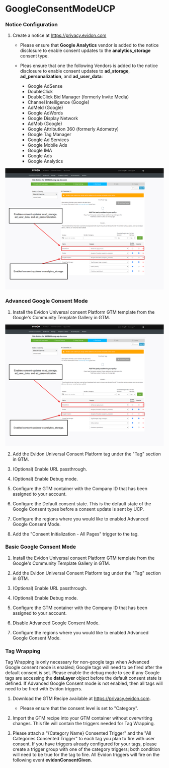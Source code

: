 # GoogleConsentModeUCP

### Notice Configuration

1. Create a notice at https://privacy.evidon.com

   * Please ensure that **Google Analytics** vendor is added to the notice disclosure to enable consent updates to the **analytics_storage** consent type.

   * Pleas ensure that one the following Vendors is added to the notice disclosure to enable consent updates to **ad_storage**, **ad_personalization**, and **ad_user_data**:

        - Google AdSense
        - DoubleClick
        - DoubleClick Bid Manager (formerly Invite Media)
        - Channel Intelligence (Google)
        - AdMeld (Google)
        - Google AdWords
        - Google Display Network
        - AdMob (Google)
        - Google Attribution 360 (formerly Adometry)
        - Google Tag Manager
        - Google Ad Services
        - Google Mobile Ads
        - Google IMA
        - Google Ads
        - Google Analytics

![alt text](https://github.com/justindeng21/GoogleConsentModeUCP/blob/main/NoticeDisclosure.png?raw=true)

### Advanced Google Consent Mode

1. Install the Evidon Universal consent Platform GTM template from the Google's Community Template Gallery in GTM.

![alt text](https://github.com/justindeng21/GoogleConsentModeUCP/blob/main/NoticeDisclosure.png?raw=true)

2. Add the Evidon Universal Consent Platform tag under the "Tag" section in GTM.

3. (Optional) Enable URL passthrough.
   
4. (Optional) Enable Debug mode.

5. Configure the GTM container with the Company ID that has been assigned to your account.

6. Configure the Default consent state. This is the default state of the Google Consent types before a consent update is sent by UCP.

7. Configure the regions where you would like to enabled Advanced Google Consent Mode.

8. Add the "Consent Initialization - All Pages" trigger to the tag.

### Basic Google Consent Mode

1. Install the Evidon Universal consent Platform GTM template from the Google's Community Template Gallery in GTM.

2. Add the Evidon Universal Consent Platform tag under the "Tag" section in GTM.

3. (Optional) Enable URL passthrough.
   
4.  (Optional) Enable Debug mode.

5. Configure the GTM container with the Company ID that has been assigned to your account.

6. Disable Advanced Google Consent Mode.

7. Configure the regions where you would like to enabled Advanced Google Consent Mode.

### Tag Wrapping

Tag Wrapping is only necessary for non-google tags when Advanced Google consent mode is enabled; Google tags will need to be fired after the default consent is set. Please enable the debug mode to see if any Google tags are accessing the **dataLayer** object before the default consent state is defined. If Advanced Google Consent mode is not enabled, then all tags will need to be fired with Evidon triggers.

1. Download the GTM Recipe available at https://privacy.evidon.com.

    * Please ensure that the consent level is set to "Category".

2. Import the GTM recipe into your GTM container without overwriting changes. This file will contain the triggers needed for Tag Wrapping.

3. Please attach a "{Category Name} Consented Trigger" and the "All Categories Consented Trigger" to each tag you plan to fire with user consent. If you have triggers already configured for your tags, please create a trigger group with one of the category triggers; both condition will need to be true for the tag to fire. All Evidon triggers will fire on the following event **evidonConsentGiven**. 


